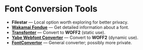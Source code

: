 # Font Conversion Tools

- **Filestar** — Local option worth exploring for better privacy.
- **[Wakamai Fondue](https://wakamaifondue.com/)** — Get detailed information about a font.
- **[Transfonter](https://transfonter.org/)** — Convert to **WOFF2** (static use).
- **[Yabe Webfont Converter](https://webfont.yabe.land/en/misc/convert-ttf-woff2/)** — Convert to **WOFF2** (dynamic use).
- **[FontConvertor](https://www.fontconvertor.com/)** — General converter; possibly more private.
